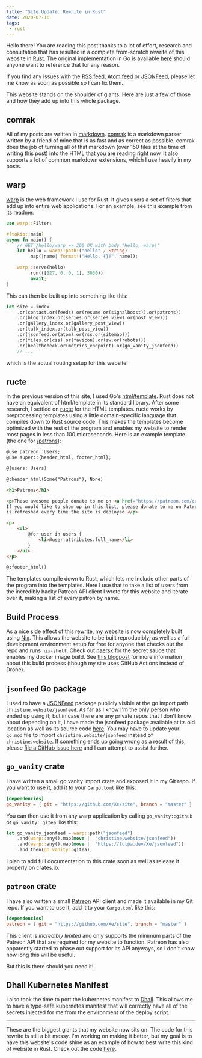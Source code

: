 ```yaml
---
title: "Site Update: Rewrite in Rust"
date: 2020-07-16
tags:
 - rust
---
```


Hello there! You are reading this post thanks to a lot of effort, research and
consultation that has resulted in a complete from-scratch rewrite of this
website in [Rust](https://rust-lang.org). The original implementation in Go is
available [here](https://github.com/Xe/site/releases/tag/v1.5.0) should anyone
want to reference that for any reason.

If you find any issues with the [RSS feed](/blog.rss), [Atom feed](/blog.atom)
or [JSONFeed](/blog.json), please let me know as soon as possible so I can fix
them.

This website stands on the shoulder of giants. Here are just a few of those and
how they add up into this whole package.

## comrak

All of my posts are written in
[markdown](https://github.com/Xe/site/blob/master/blog/all-there-is-is-now-2019-05-25.markdown).
[comrak](https://github.com/kivikakk/comrak) is a markdown parser written by a
friend of mine that is as fast and as correct as possible. comrak does the job
of turning all of that markdown (over 150 files at the time of writing this
post) into the HTML that you are reading right now. It also supports a lot of
common markdown extensions, which I use heavily in my posts.

## warp

[warp](https://github.com/seanmonstar/warp) is the web framework I use for Rust.
It gives users a set of filters that add up into entire web applications. For an
example, see this example from its readme:

```rust
use warp::Filter;

#[tokio::main]
async fn main() {
    // GET /hello/warp => 200 OK with body "Hello, warp!"
    let hello = warp::path!("hello" / String)
        .map(|name| format!("Hello, {}!", name));

    warp::serve(hello)
        .run(([127, 0, 0, 1], 3030))
        .await;
}
```

This can then be built up into something like this:

```rust
let site = index
    .or(contact.or(feeds).or(resume.or(signalboost)).or(patrons))
    .or(blog_index.or(series.or(series_view).or(post_view)))
    .or(gallery_index.or(gallery_post_view))
    .or(talk_index.or(talk_post_view))
    .or(jsonfeed.or(atom).or(rss.or(sitemap)))
    .or(files.or(css).or(favicon).or(sw.or(robots)))
    .or(healthcheck.or(metrics_endpoint).or(go_vanity_jsonfeed))
    // ...
```

which is the actual routing setup for this website!

## ructe

In the previous version of this site, I used Go's
[html/template](https://godoc.org/html/template). Rust does not have an
equivalent of html/template in its standard library. After some research, I
settled on [ructe](https://github.com/kaj/ructe) for the HTML templates. ructe
works by preprocessing templates using a little domain-specific language that
compiles down to Rust source code. This makes the templates become optimized
with the rest of the program and enables my website to render most pages in less
than 100 microseconds. Here is an example template (the one for
[/patrons](/patrons)):

```html
@use patreon::Users;
@use super::{header_html, footer_html};

@(users: Users)

@:header_html(Some("Patrons"), None)

<h1>Patrons</h1>

<p>These awesome people donate to me on <a href="https://patreon.com/cadey">Patreon</a>.
If you would like to show up in this list, please donate to me on Patreon. This
is refreshed every time the site is deployed.</p>

<p>
    <ul>
        @for user in users {
            <li>@user.attributes.full_name</li>
        }
    </ul>
</p>

@:footer_html()
```

The templates compile down to Rust, which lets me include other parts of the
program into the templates. Here I use that to take a list of users from the
incredibly hacky Patreon API client I wrote for this website and iterate over
it, making a list of every patron by name.

## Build Process

As a nice side effect of this rewrite, my website is now completely built using
[Nix](https://nixos.org/). This allows the website to be built reproducibly, as
well as a full development environment setup for free for anyone that checks out
the repo and runs `nix-shell`. Check out
[naersk](https://github.com/nmattia/naersk) for the secret sauce that enables my
docker image build. See [this blogpost](/blog/drone-kubernetes-cd-2020-07-10)
for more information about this build process (though my site uses GitHub
Actions instead of Drone).

## `jsonfeed` Go package

I used to have a [JSONFeed](https://www.jsonfeed.org/) package publicly visible
at the go import path `christine.website/jsonfeed`. As far as I know I'm the
only person who ended up using it; but in case there are any private repos that
I don't know about depending on it, I have made the jsonfeed package available
at its old location as well as its source code
[here](https://tulpa.dev/Xe/jsonfeed). You may have to update your `go.mod` file
to import `christine.website/jsonfeed` instead of `christine.website`. If
something ends up going wrong as a result of this, please [file a GitHub issue
here](https://github.com/Xe/site/issues/new) and I can attempt to assist
further.

## `go_vanity` crate

I have written a small go vanity import crate and exposed it in my Git repo. If
you want to use it, add it to your `Cargo.toml` like this:

```toml
[dependencies]
go_vanity = { git = "https://github.com/Xe/site", branch = "master" }
```

You can then use it from any warp application by calling `go_vanity::github` or
`go_vanity::gitea` like this:

```rust
let go_vanity_jsonfeed = warp::path("jsonfeed")
    .and(warp::any().map(move || "christine.website/jsonfeed"))
    .and(warp::any().map(move || "https://tulpa.dev/Xe/jsonfeed"))
    .and_then(go_vanity::gitea);
```

I plan to add full documentation to this crate soon as well as release it
properly on crates.io.

## `patreon` crate

I have also written a small [Patreon](https://www.patreon.com/) API client and
made it available in my Git repo. If you want to use it, add it to your
`Cargo.toml` like this:

```toml
[dependencies]
patreon = { git = "https://github.com/Xe/site", branch = "master" }
```

This client is _incredibly limited_ and only supports the minimum parts of the
Patreon API that are required for my website to function. Patreon has also
apparently started to phase out support for its API anyways, so I don't know how
long this will be useful.

But this is there should you need it!

## Dhall Kubernetes Manifest

I also took the time to port the kubernetes manifest to
[Dhall](https://dhall-lang.org/). This allows me to have a type-safe kubernetes
manifest that will correctly have all of the secrets injected for me from the
environment of the deploy script.

---

These are the biggest giants that my website now sits on. The code for this
rewrite is still a bit messy. I'm working on making it better, but my goal is to
have this website's code shine as an example of how to best write this kind of
website in Rust. Check out the code [here](https://github.com/Xe/site).
